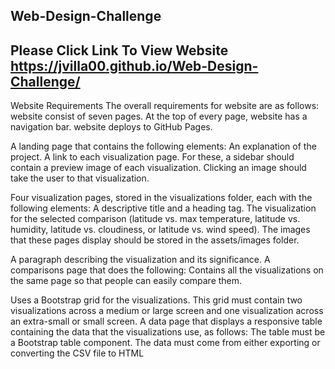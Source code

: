 Web-Design-Challenge
-------------------
Please Click Link To View Website https://jvilla00.github.io/Web-Design-Challenge/
-------------------
Website Requirements
The overall requirements for website are as follows:
website consist of seven pages.
At the top of every page, website has a navigation bar.
website deploys to GitHub Pages.


A landing page that contains the following elements:
An explanation of the project.
A link to each visualization page. For these, a sidebar should contain a preview image of each visualization. Clicking an image should take the user to that visualization.

Four visualization pages, stored in the visualizations folder, each with the following elements:
A descriptive title and a heading tag.
The visualization for the selected comparison (latitude vs. max temperature, latitude vs. humidity, latitude vs. cloudiness, or latitude vs. wind speed). The images that these pages display should be stored in the assets/images folder.

A paragraph describing the visualization and its significance.
A comparisons page that does the following:
Contains all the visualizations on the same page so that people can easily compare them.

Uses a Bootstrap grid for the visualizations. This grid must contain two visualizations across a medium or large screen and one visualization across an extra-small or small screen.
A data page that displays a responsive table containing the data that the visualizations use, as follows:
The table must be a Bootstrap table component.
The data must come from either exporting or converting the CSV file to HTML
